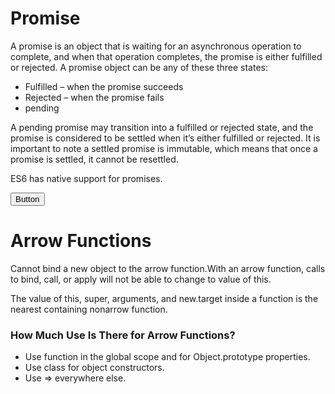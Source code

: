 <div class="jumbotron">
    <h1>Promise</h1>
    <p class="lead">A promise is an object that is waiting for an asynchronous operation to complete, and when that operation completes,
        the promise is either fulfilled or rejected. A promise object can be any of these three states:</p>
    <p>
        <ul class="list-group">
            <li class="list-group-item">Fulfilled – when the promise succeeds</li>
            <li class="list-group-item">Rejected – when the promise fails</li>
            <li class="list-group-item">pending</li>
        </ul>
    </p>
    <p>A pending promise may transition into a fulfilled or rejected state, and the promise is considered to be settled
        when it’s either fulfilled or rejected. It is important to note a settled promise is immutable, which means
        that once a promise is settled, it cannot be resettled.</p>
    <p>ES6 has native support for promises.</p>
    <button id="button" class="btn btn-primary btn-lg btn-block" type="button">Button</button>
</div>

<div class="jumbotron">
    <h1>Arrow Functions</h1>
    <p class="lead">Cannot bind a new object to the arrow function.With an arrow function, calls to bind, call, or apply will not
        be able to change to value of this.</p>
    <p class="lead">The value of this, super, arguments, and new.target inside a function is the nearest containing nonarrow function.</p>
    <h3>How Much Use Is There for Arrow Functions?</h3>
    <p>
        <ul class="list-group">
            <li class="list-group-item">Use function in the global scope and for Object.prototype properties.</li>
            <li class="list-group-item">Use class for object constructors.</li>
            <li class="list-group-item">Use => everywhere else.</li>
        </ul>
    </p>
</div>